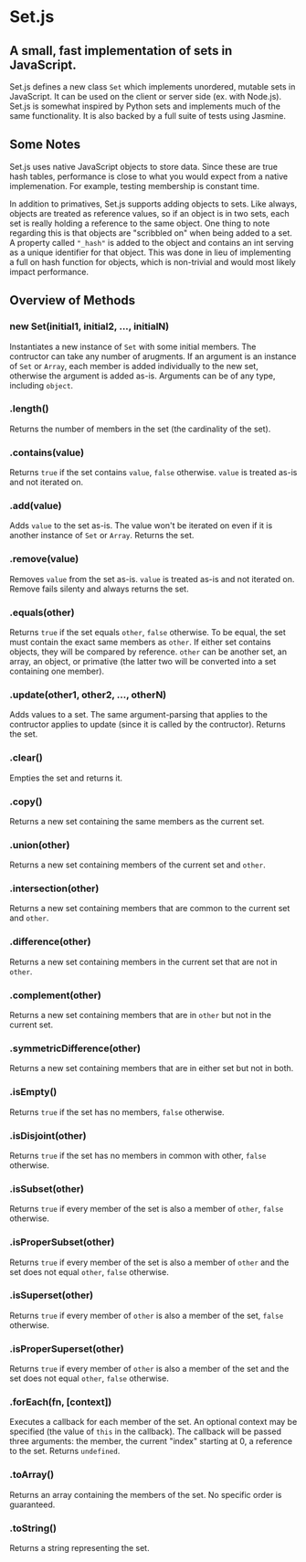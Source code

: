 Set.js
======

A small, fast implementation of sets in JavaScript.
---------------------------------------------------

Set.js defines a new class `Set` which implements unordered, mutable sets in
JavaScript. It can be used on the client or server side (ex. with Node.js).
Set.js is somewhat inspired by Python sets and implements much of the same
functionality. It is also backed by a full suite of tests using Jasmine.

Some Notes
----------

Set.js uses native JavaScript objects to store data. Since these are true
hash tables, performance is close to what you would expect from a native
implemenation. For example, testing membership is constant time.

In addition to primatives, Set.js supports adding objects to sets. Like always,
objects are treated as reference values, so if an object is in two sets, each
set is really holding a reference to the same object. One thing to note
regarding this is that objects are "scribbled on" when being added to a set. A
property called `"_hash"` is added to the object and contains an int serving as
a unique identifier for that object. This was done in lieu of implementing a
full on hash function for objects, which is non-trivial and would most likely
impact performance.

Overview of Methods
-------------------

### new Set(initial1, initial2, ..., initialN)

Instantiates a new instance of `Set` with some initial members. The contructor
can take any number of arugments. If an argument is an instance of `Set` or
`Array`, each member is added individually to the new set, otherwise the
argument is added as-is. Arguments can be of any type, including `object`.

### .length()

Returns the number of members in the set (the cardinality of the set).

### .contains(value)

Returns `true` if the set contains `value`, `false` otherwise. `value` is
treated as-is and not iterated on.

### .add(value)

Adds `value` to the set as-is. The value won't be iterated on even if it is
another instance of `Set` or `Array`. Returns the set.

### .remove(value)

Removes `value` from the set as-is. `value` is treated as-is and not iterated
on. Remove fails silenty and always returns the set.

### .equals(other)

Returns `true` if the set equals `other`, `false` otherwise. To be equal, the
set must contain the exact same members as `other`. If either set contains
objects, they will be compared by reference. `other` can be another set, an
array, an object, or primative (the latter two will be converted into a set
containing one member).

### .update(other1, other2, ..., otherN)

Adds values to a set. The same argument-parsing that applies to the contructor
applies to update (since it is called by the contructor). Returns the set.

### .clear()

Empties the set and returns it.

### .copy()

Returns a new set containing the same members as the current set.

### .union(other)

Returns a new set containing members of the current set and `other`.

### .intersection(other)

Returns a new set containing members that are common to the current set and
`other`.

### .difference(other)

Returns a new set containing members in the current set that are not in
`other`.

### .complement(other)

Returns a new set containing members that are in `other` but not in the
current set.

### .symmetricDifference(other)

Returns a new set containing members that are in either set but not in both.

### .isEmpty()

Returns `true` if the set has no members, `false` otherwise.

### .isDisjoint(other)

Returns `true` if the set has no members in common with other, `false`
otherwise.

### .isSubset(other)
Returns `true` if every member of the set is also a member of `other`,
`false` otherwise.

### .isProperSubset(other)
Returns `true` if every member of the set is also a member of `other` and
the set does not equal `other`, `false` otherwise.

### .isSuperset(other)

Returns `true` if every member of `other` is also a member of the set, `false`
otherwise.

### .isProperSuperset(other)

Returns `true` if every member of `other` is also a member of the set and the
set does not equal `other`, `false` otherwise.

### .forEach(fn, [context])

Executes a callback for each member of the set. An optional context may be
specified (the value of `this` in the callback). The callback will be passed
three arguments: the member, the current "index" starting at 0, a reference to
the set. Returns `undefined`.

### .toArray()

Returns an array containing the members of the set. No specific order is
guaranteed.

### .toString()

Returns a string representing the set.

